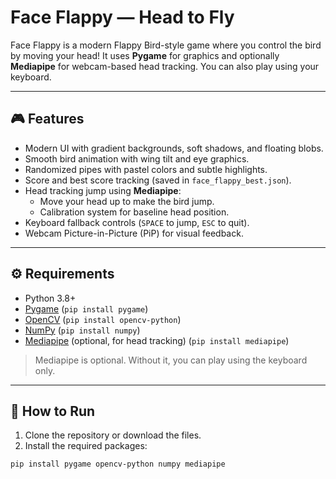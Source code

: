 # Face Flappy — Head to Fly

Face Flappy is a modern Flappy Bird-style game where you control the bird by moving your head! It uses **Pygame** for graphics and optionally **Mediapipe** for webcam-based head tracking. You can also play using your keyboard.

---

## 🎮 Features

- Modern UI with gradient backgrounds, soft shadows, and floating blobs.
- Smooth bird animation with wing tilt and eye graphics.
- Randomized pipes with pastel colors and subtle highlights.
- Score and best score tracking (saved in `face_flappy_best.json`).
- Head tracking jump using **Mediapipe**:
  - Move your head up to make the bird jump.
  - Calibration system for baseline head position.
- Keyboard fallback controls (`SPACE` to jump, `ESC` to quit).
- Webcam Picture-in-Picture (PiP) for visual feedback.

---

## ⚙️ Requirements

- Python 3.8+
- [Pygame](https://www.pygame.org/) (`pip install pygame`)
- [OpenCV](https://pypi.org/project/opencv-python/) (`pip install opencv-python`)
- [NumPy](https://pypi.org/project/numpy/) (`pip install numpy`)
- [Mediapipe](https://pypi.org/project/mediapipe/) (optional, for head tracking) (`pip install mediapipe`)

> Mediapipe is optional. Without it, you can play using the keyboard only.

---

## 🚀 How to Run

1. Clone the repository or download the files.
2. Install the required packages:

```bash
pip install pygame opencv-python numpy mediapipe
